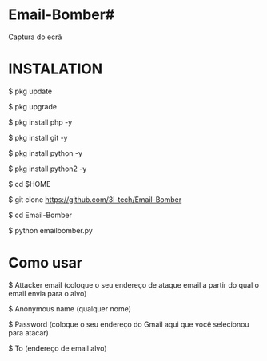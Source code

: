 # Email-Bomber#

Captura do ecrã


# INSTALATION #

$ pkg update 

$ pkg upgrade

$ pkg install php -y

$ pkg install git -y

$ pkg install python -y

$ pkg install python2 -y

$ cd $HOME

$ git clone https://github.com/3l-tech/Email-Bomber

$ cd Email-Bomber

$ python emailbomber.py

# Como usar #


$ Attacker email (coloque o seu endereço de ataque email a partir do qual o email envia para o alvo)

$ Anonymous name (qualquer nome)

$ Password (coloque o seu endereço do Gmail aqui que você selecionou para atacar)

$ To  (endereço de email alvo) 
 
